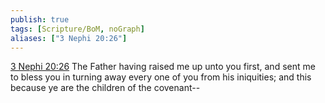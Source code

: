 ```yaml
---
publish: true
tags: [Scripture/BoM, noGraph]
aliases: ["3 Nephi 20:26"]
---
```

[3 Nephi 20:26](https://churchofjesuschrist.org/study/scriptures/bofm/3-ne/20?lang=eng&id=p26#p26) The Father having raised me up unto you first, and sent me to bless you in turning away every one of you from his iniquities; and this because ye are the children of the covenant--
